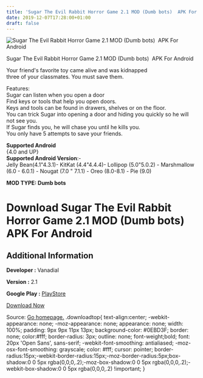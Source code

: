 ```yaml
---
title: 'Sugar The Evil Rabbit Horror Game 2.1 MOD (Dumb bots)  APK For Android'
date: 2019-12-07T17:28:00+01:00
draft: false
---
```


![Sugar The Evil Rabbit Horror Game 2.1 MOD (Dumb bots)  APK For Android](https://i0.wp.com/apkhome.net/wp-content/uploads/2019/12/Sugar-The-Evil-Rabbit-Horror-Game-2.1-MOD-Dumb-bots.jpg "Sugar The Evil Rabbit Horror Game 2.1 MOD (Dumb bots)  APK For Android")

  

Sugar The Evil Rabbit Horror Game 2.1 MOD (Dumb bots)  APK For Android

Your friend's favorite toy came alive and was kidnapped  
three of your classmates. You must save them.

Features:  
Sugar can listen when you open a door  
Find keys or tools that help you open doors.  
Keys and tools can be found in drawers, shelves or on the floor.  
You can trick Sugar into opening a door and hiding you quickly so he will not see you.  
If Sugar finds you, he will chase you until he kills you.  
You only have 5 attempts to save your friends.

**Supported Android**  
{4.0 and UP}  
**Supported Android Version**:-  
Jelly Bean(4.1"4.3.1)- KitKat (4.4"4.4.4)- Lollipop (5.0"5.0.2) - Marshmallow (6.0 - 6.0.1) - Nougat (7.0 " 7.1.1) - Oreo (8.0-8.1) - Pie (9.0)

**MOD TYPE: Dumb bots**

Download Sugar The Evil Rabbit Horror Game 2.1 MOD (Dumb bots)  APK For Android
================================================================================

Additional Information
----------------------

**Developer :** Vanadial

**Version :** 2.1

**Google Play :** [PlayStore](https://play.google.com/store/apps/details?id=com.vanadial.sugartheevilrabbit)

  

[Download Now](https://store4app.co/post/sugar-the-evil-rabbit-horror-game-2-1-mod-dumb-bots-apk-for-android_1575735825)

  
Source: [Go homepage.](https://store4app.co/post/sugar-the-evil-rabbit-horror-game-2-1-mod-dumb-bots-apk-for-android_1575735825) .downloadtop{ text-align:center; -webkit-appearance: none; -moz-appearance: none; appearance: none; width: 100%; padding: 9px 9px 11px 13px; background-color: #0EBD3F; border: none; color:#fff; border-radius: 3px; outline: none; font-weight;bold; font: 20px 'Open Sans', sans-serif; -webkit-font-smoothing: antialiased; -moz-osx-font-smoothing: grayscale; color: #fff; cursor: pointer; border-radius:15px;-webkit-border-radius:15px;-moz-border-radius:5px;box-shadow:0 0 5px rgba(0,0,0,.2);-moz-box-shadow:0 0 5px rgba(0,0,0,.2);-webkit-box-shadow:0 0 5px rgba(0,0,0,.2) !important; }